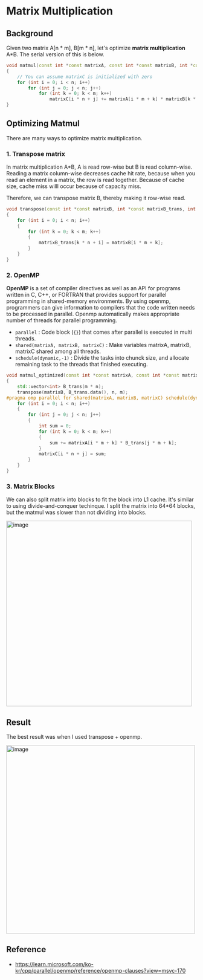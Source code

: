 # Matrix Multiplication

## Background

Given two matrix A[n * m], B[m * n], let's optimize **matrix multiplication** A*B. The serial version of this is below.

```cpp
void matmul(const int *const matrixA, const int *const matrixB, int *const matrixC, const int n, const int m)
{
    // You can assume matrixC is initialized with zero
    for (int i = 0; i < n; i++)
        for (int j = 0; j < n; j++)
            for (int k = 0; k < m; k++)
                matrixC[i * n + j] += matrixA[i * m + k] * matrixB[k * n + j];
}
```

## Optimizing Matmul

There are many ways to optimize matrix multiplication.

### 1. Transpose matrix

In matrix multiplication A*B, A is read row-wise but B is read column-wise. Reading a matrix column-wise decreases cache hit rate, because when you read an element in a matrix, the row is read together. Because of cache size, cache miss willl occur because of capacity miss.

Therefore, we can transpose matrix B, thereby making it row-wise read.

```cpp
void transpose(const int *const matrixB, int *const matrixB_trans, int n, int m)
{
    for (int i = 0; i < n; i++)
    {
        for (int k = 0; k < m; k++)
        {
            matrixB_trans[k * n + i] = matrixB[i * m + k];
        }
    }
}
```

### 2. OpenMP

**OpenMP** is a set of compiler directives as well as an API for programs written in C, C++, or FORTRAN that provides support for parallel programming in shared-memory environments. By using openmp, programmers can give information to compilers that the code written needs to be processed in parallel. Openmp automatically makes appropriate number of threads for parallel programming.


-  `parallel` : Code block (`{}`) that comes after parallel is executed in multi threads.
-  `shared(matrixA, matrixB, matrixC)` : Make variables matrixA, matrixB, matrixC shared among all threads.
- `schedule(dynamic,-1)` : Divide the tasks into chunck size, and allocate remaining task to the threads that finished executing.

```cpp
void matmul_optimized(const int *const matrixA, const int *const matrixB, int *const matrixC, const int n, const int m)
{
    std::vector<int> B_trans(m * n);
    transpose(matrixB, B_trans.data(), n, m);
#pragma omp parallel for shared(matrixA, matrixB, matrixC) schedule(dynamic) num_threads(THREADS)
    for (int i = 0; i < n; i++)
    {
        for (int j = 0; j < n; j++)
        {
            int sum = 0;
            for (int k = 0; k < m; k++)
            {
                sum += matrixA[i * m + k] * B_trans[j * m + k];
            }
            matrixC[i * n + j] = sum;
        }
    }
}
```


### 3. Matrix Blocks

We can also split matrix into blocks to fit the block into L1 cache. It's similar to using divide-and-conquer techinque. I split the matrix into 64*64 blocks, but the matmul was slower than not dividing into blocks. 


<img width="491" alt="image" src="https://github.com/ddoddii/Multicore-GPU-Programming/assets/95014836/eb44000a-06bd-4a4d-9e5e-488d87edc88a">


## Result

The best result was when I used transpose + openmp.

<img width="499" alt="image" src="https://github.com/ddoddii/Multicore-GPU-Programming/assets/95014836/cdd5d719-5176-4afc-97d0-ab88b450f44f">




## Reference
- https://learn.microsoft.com/ko-kr/cpp/parallel/openmp/reference/openmp-clauses?view=msvc-170
